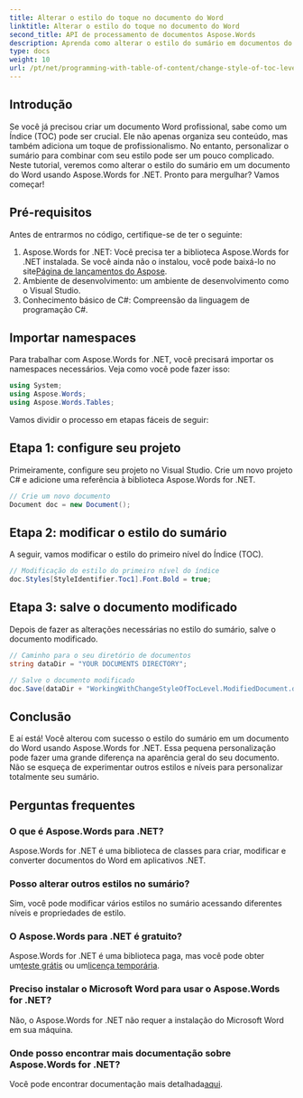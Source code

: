 ```yaml
---
title: Alterar o estilo do toque no documento do Word
linktitle: Alterar o estilo do toque no documento do Word
second_title: API de processamento de documentos Aspose.Words
description: Aprenda como alterar o estilo do sumário em documentos do Word usando Aspose.Words for .NET com este guia passo a passo. Personalize seu sumário sem esforço.
type: docs
weight: 10
url: /pt/net/programming-with-table-of-content/change-style-of-toc-level/
---
```

## Introdução

Se você já precisou criar um documento Word profissional, sabe como um Índice (TOC) pode ser crucial. Ele não apenas organiza seu conteúdo, mas também adiciona um toque de profissionalismo. No entanto, personalizar o sumário para combinar com seu estilo pode ser um pouco complicado. Neste tutorial, veremos como alterar o estilo do sumário em um documento do Word usando Aspose.Words for .NET. Pronto para mergulhar? Vamos começar!

## Pré-requisitos

Antes de entrarmos no código, certifique-se de ter o seguinte:

1.  Aspose.Words for .NET: Você precisa ter a biblioteca Aspose.Words for .NET instalada. Se você ainda não o instalou, você pode baixá-lo no site[Página de lançamentos do Aspose](https://releases.aspose.com/words/net/).
2. Ambiente de desenvolvimento: um ambiente de desenvolvimento como o Visual Studio.
3. Conhecimento básico de C#: Compreensão da linguagem de programação C#.

## Importar namespaces

Para trabalhar com Aspose.Words for .NET, você precisará importar os namespaces necessários. Veja como você pode fazer isso:

```csharp
using System;
using Aspose.Words;
using Aspose.Words.Tables;
```

Vamos dividir o processo em etapas fáceis de seguir:

## Etapa 1: configure seu projeto

Primeiramente, configure seu projeto no Visual Studio. Crie um novo projeto C# e adicione uma referência à biblioteca Aspose.Words for .NET.

```csharp
// Crie um novo documento
Document doc = new Document();
```

## Etapa 2: modificar o estilo do sumário

A seguir, vamos modificar o estilo do primeiro nível do Índice (TOC).

```csharp
// Modificação do estilo do primeiro nível do índice
doc.Styles[StyleIdentifier.Toc1].Font.Bold = true;
```

## Etapa 3: salve o documento modificado

Depois de fazer as alterações necessárias no estilo do sumário, salve o documento modificado.

```csharp
// Caminho para o seu diretório de documentos
string dataDir = "YOUR DOCUMENTS DIRECTORY";

// Salve o documento modificado
doc.Save(dataDir + "WorkingWithChangeStyleOfTocLevel.ModifiedDocument.docx");
```

## Conclusão

E aí está! Você alterou com sucesso o estilo do sumário em um documento do Word usando Aspose.Words for .NET. Essa pequena personalização pode fazer uma grande diferença na aparência geral do seu documento. Não se esqueça de experimentar outros estilos e níveis para personalizar totalmente seu sumário.

## Perguntas frequentes

### O que é Aspose.Words para .NET?
Aspose.Words for .NET é uma biblioteca de classes para criar, modificar e converter documentos do Word em aplicativos .NET.

### Posso alterar outros estilos no sumário?
Sim, você pode modificar vários estilos no sumário acessando diferentes níveis e propriedades de estilo.

### O Aspose.Words para .NET é gratuito?
 Aspose.Words for .NET é uma biblioteca paga, mas você pode obter um[teste grátis](https://releases.aspose.com/) ou um[licença temporária](https://purchase.aspose.com/temporary-license/).

### Preciso instalar o Microsoft Word para usar o Aspose.Words for .NET?
Não, o Aspose.Words for .NET não requer a instalação do Microsoft Word em sua máquina.

### Onde posso encontrar mais documentação sobre Aspose.Words for .NET?
 Você pode encontrar documentação mais detalhada[aqui](https://reference.aspose.com/words/net/).